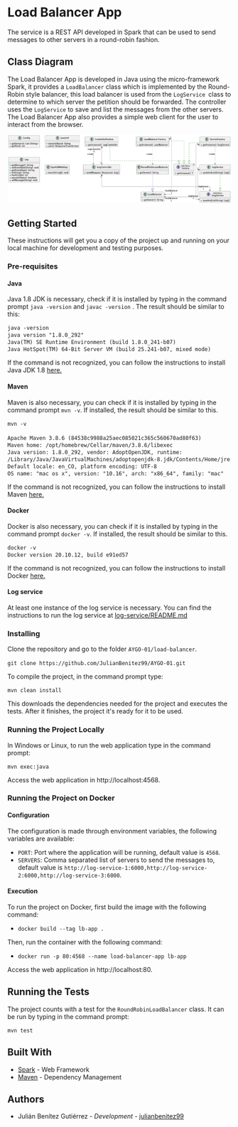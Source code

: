 # Load Balancer App 

The service is a REST API developed in Spark that can be used to send messages to other servers in a round-robin fashion. 

## Class Diagram
The Load Balancer App is developed in Java using the micro-framework Spark, it provides a `LoadBalancer` class which is implemented by the Round-Robin style balancer,
this load balancer is used from the `LogService `class to determine to which server the petition should be forwarded. The controller uses the `LogService` to save and list the messages from the other servers.
The Load Balancer App also provides a simple web client for the user to interact from the browser.

![](docs/imgs/class-diagram.png)

## Getting Started

These instructions will get you a copy of the project up and running on your local machine for development and testing
purposes.

### Pre-requisites

#### Java

Java 1.8 JDK is necessary, check if it is installed by typing in the command prompt `java -version` and `javac -version`
. The result should be similar to this:

```
java -version
java version "1.8.0_292"
Java(TM) SE Runtime Environment (build 1.8.0_241-b07)
Java HotSpot(TM) 64-Bit Server VM (build 25.241-b07, mixed mode)
```

If the command is not recognized, you can follow the instructions to install Java JDK
1.8 [here.](https://www.oracle.com/technetwork/java/javase/downloads/jdk8-downloads-2133151.html)

#### Maven

Maven is also necessary, you can check if it is installed by typing in the command prompt `mvn -v`. If installed, the
result should be similar to this.

```
mvn -v

Apache Maven 3.8.6 (84538c9988a25aec085021c365c560670ad80f63)
Maven home: /opt/homebrew/Cellar/maven/3.8.6/libexec
Java version: 1.8.0_292, vendor: AdoptOpenJDK, runtime: /Library/Java/JavaVirtualMachines/adoptopenjdk-8.jdk/Contents/Home/jre
Default locale: en_CO, platform encoding: UTF-8
OS name: "mac os x", version: "10.16", arch: "x86_64", family: "mac"
```

If the command is not recognized, you can follow the instructions to install
Maven [here.](https://maven.apache.org/install.html)

#### Docker

Docker is also necessary, you can check if it is installed by typing in the command prompt `docker -v`. If installed,
the result should be similar to this.

```
docker -v
Docker version 20.10.12, build e91ed57
```

If the command is not recognized, you can follow the instructions to install
Docker [here.](https://docs.docker.com/get-docker/)

#### Log service
At least one instance of the log service is necessary. You can find the instructions to run the log service at [log-service/README.md](../log-service/README.md)

### Installing

Clone the repository and go to the folder `AYGO-01/load-balancer`.

`git clone https://github.com/JulianBenitez99/AYGO-01.git`

To compile the project, in the command prompt type:

```
mvn clean install 
```

This downloads the dependencies needed for the project and executes the tests. After it finishes, the project it's ready
for it to be used.

### Running the Project Locally

In Windows or Linux, to run the web application type in the command prompt:

```
mvn exec:java
```

Access the web application in http://localhost:4568.

### Running the Project on Docker

#### Configuration

The configuration is made through environment variables, the following variables are available:

* `PORT`: Port where the application will be running, default value is `4568`.
* `SERVERS`: Comma separated list of servers to send the messages to, default value is `http://log-service-1:6000,http://log-service-2:6000,http://log-service-3:6000`.

#### Execution

To run the project on Docker, first build the image with the following command:

* `docker build --tag lb-app .`

Then, run the container with the following command:

* `docker run -p 80:4568 --name load-balancer-app lb-app`

Access the web application in http://localhost:80.

## Running the Tests

The project counts with a test for the `RoundRobinLoadBalancer` class. It can be run by typing in the command prompt:

```
mvn test
```


## Built With

* [Spark](http://sparkjava.com/) - Web Framework
* [Maven](https://maven.apache.org/) - Dependency Management

## Authors

* Julián Benítez Gutiérrez - *Development* - [julianbenitez99](https://github.com/julianbenitez99)